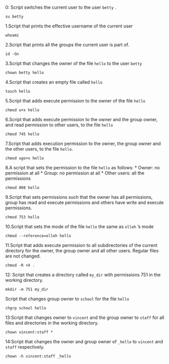 0:  Script switches the current user to the user `betty` . 
    
    su betty
1.Script that prints the effective username of the current user
	  
    whoami
2.Script that prints all the groups the current user is part of.
	  
    id -Gn
3.Script that changes the owner of the file `hello` to the user `betty`
	  
    chown betty hello
	
4.Script that creates an empty file called `hello`
	  
    touch hello
5.Script that adds execute permission to the owner of the file `hello`
	  
    chmod u+x hello
6.Script that adds execute permission to the owner and the group owner, and read permission to other users, to the file `hello`
	  
    chmod 745 hello	 
7.Script that adds execution permission to the owner, the group owner and the other users, to the file `hello`.
	  
    chmod ugo+x hello
8.A script that sets the permission to the file `hello` as follows:
      * Owner: no permission at all
      * Group: no permission at all
      * Other users: all the permissions
    
    chmod 008 hello
9.Script that sets permissions such that the owner has all permissions, group has read     and execute permissions and others have write and execute permissions.
	  
    chmod 753 hello
10.Script that sets the mode of the file `hello` the same as `olleh` ’s mode
	  
    chmod --reference=olleh hello
 11.Script that adds execute permission to all subdirectories of the current directory       for the owner, the group owner and all other users. Regular files are not changed.
    
    chmod -R +X .
12: Script that creates a directory called `my_dir` with permissions 751 in the working     directory.
	  
    mkdir -m 751 my_dir
Script that changes group owner to `school` for the file `hello`
	  
    chgrp school hello
13:Script that changes owner to `vincent` and the group owner to `staff` for all files     and directories in the working directory.
    
    chown vincent:staff *
14:Script that changes the owner and group owner of `_hello` to `vincent` and `staff`       respectively.
	  
    chown -h vincent:staff _hello
